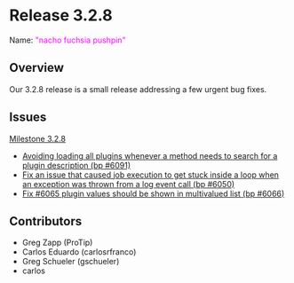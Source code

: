 # Release 3.2.8

Name: <span style="color: fuchsia"><span class="glyphicon glyphicon-pushpin"></span> "nacho fuchsia pushpin"</span>

## Overview
Our 3.2.8 release is a small release addressing a few urgent bug fixes.

## Issues

[Milestone 3.2.8](https://github.com/qwcontrol/qwcontrol/milestone/142)

* [Avoiding loading all plugins whenever a method needs to search for a plugin description (bp #6091)](https://github.com/qwcontrol/qwcontrol/pull/6093)
* [Fix an issue that caused job execution to get stuck inside a loop when an exception was thrown from a log event call (bp #6050)](https://github.com/qwcontrol/qwcontrol/pull/6086)
* [Fix #6065 plugin values should be shown in multivalued list (bp #6066)](https://github.com/qwcontrol/qwcontrol/pull/6074)


## Contributors

* Greg Zapp (ProTip)
* Carlos Eduardo (carlosrfranco)
* Greg Schueler (gschueler)
* carlos
